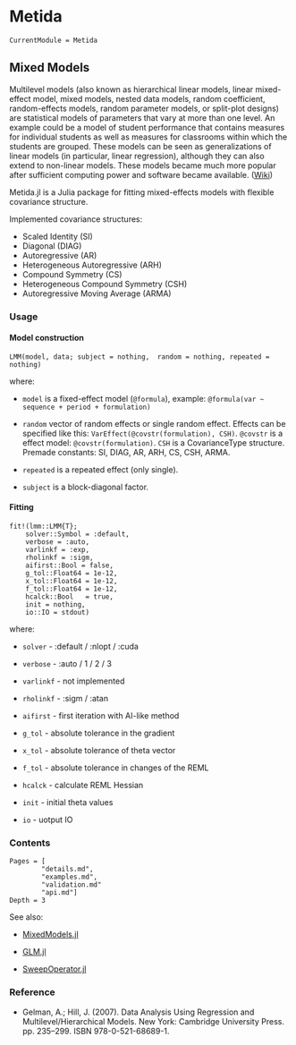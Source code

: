 # Metida

```@meta
CurrentModule = Metida
```

## Mixed Models

Multilevel models (also known as hierarchical linear models, linear mixed-effect model, mixed models, nested data models, random coefficient, random-effects models, random parameter models, or split-plot designs) are statistical models of parameters that vary at more than one level. An example could be a model of student performance that contains measures for individual students as well as measures for classrooms within which the students are grouped. These models can be seen as generalizations of linear models (in particular, linear regression), although they can also extend to non-linear models. These models became much more popular after sufficient computing power and software became available. ([Wiki](https://en.wikipedia.org/wiki/Multilevel_model))


Metida.jl is a Julia package for fitting mixed-effects models with flexible covariance structure.

Implemented covariance structures:

  * Scaled Identity (SI)
  * Diagonal (DIAG)
  * Autoregressive (AR)
  * Heterogeneous Autoregressive (ARH)
  * Compound Symmetry (CS)
  * Heterogeneous Compound Symmetry (CSH)
  * Autoregressive Moving Average (ARMA)

### Usage

#### Model construction

`LMM(model, data; subject = nothing,  random = nothing, repeated = nothing)`

where:

* `model` is a fixed-effect model (`@formula`), example: `@formula(var ~ sequence + period + formulation)`

* `random` vector of random effects or single random effect. Effects can be specified like this: `VarEffect(@covstr(formulation), CSH)`. `@covstr` is a effect model: `@covstr(formulation)`. `CSH` is a  CovarianceType structure. Premade constants: SI, DIAG, AR, ARH, CS, CSH, ARMA.

* `repeated` is a repeated effect (only single).

* `subject` is a block-diagonal factor.

#### Fitting

```
fit!(lmm::LMM{T};
    solver::Symbol = :default,
    verbose = :auto,
    varlinkf = :exp,
    rholinkf = :sigm,
    aifirst::Bool = false,
    g_tol::Float64 = 1e-12,
    x_tol::Float64 = 1e-12,
    f_tol::Float64 = 1e-12,
    hcalck::Bool   = true,
    init = nothing,
    io::IO = stdout)
```

where:

* `solver` - :default / :nlopt / :cuda

* `verbose` - :auto / 1 / 2 / 3

* `varlinkf` - not implemented

* `rholinkf` - :sigm / :atan

* `aifirst` - first iteration with AI-like method

* `g_tol` - absolute tolerance in the gradient

* `x_tol` - absolute tolerance of theta vector

* `f_tol` - absolute tolerance in changes of the REML

* `hcalck` - calculate REML Hessian

* `init` - initial theta values

* `io` - uotput IO

### Contents

```@contents
Pages = [
        "details.md",
        "examples.md",
        "validation.md"
        "api.md"]
Depth = 3
```

See also:

* [MixedModels.jl](https://github.com/JuliaStats/MixedModels.jl)

* [GLM.jl](https://github.com/JuliaStats/GLM.jl)

* [SweepOperator.jl](https://github.com/joshday/SweepOperator.jl)

### Reference

* Gelman, A.; Hill, J. (2007). Data Analysis Using Regression and Multilevel/Hierarchical Models. New York: Cambridge University Press. pp. 235–299. ISBN 978-0-521-68689-1.
